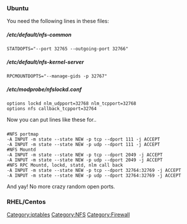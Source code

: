 ### Ubuntu

You need the following lines in these files:

##### /etc/default/nfs-common

`STATDOPTS="--port 32765 --outgoing-port 32766"`

##### /etc/default/nfs-kernel-server

`RPCMOUNTDOPTS="--manage-gids -p 32767"`

##### /etc/modprobe/nfslockd.conf

`options lockd nlm_udpport=32768 nlm_tcpport=32768`\
`options nfs callback_tcpport=32764`

Now you can put lines like these for..

##### <iptables>

    #NFS portmap
    -A INPUT -m state --state NEW -p tcp --dport 111 -j ACCEPT
    -A INPUT -m state --state NEW -p udp --dport 111 -j ACCEPT
    #NFS Mountd
    -A INPUT -m state --state NEW -p tcp --dport 2049 -j ACCEPT
    -A INPUT -m state --state NEW -p udp --dport 2049 -j ACCEPT
    #NFS RPC Mountd, lockd, statd, nlm call back
    -A INPUT -m state --state NEW -p tcp --dport 32764:32769 -j ACCEPT
    -A INPUT -m state --state NEW -p udp --dport 32764:32769 -j ACCEPT

And yay! No more crazy random open ports.

### RHEL/Centos

<Category:iptables> <Category:NFS> <Category:Firewall>
